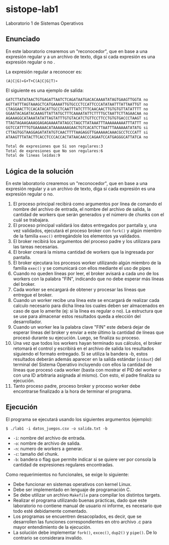 # sistope-lab1
Laboratorio 1 de Sistemas Operativos

## Enunciado

En este laboratorio crearemos un "reconocedor", que en base a una expresión regular y a un archivo de texto, diga si cada expresión es una expresión regular o no .

La expresión regular a reconocer es:
```
(A|C|G)∗G+T+C(A|C|G|T)∗
```

El siguiente es una ejemplo de salida:

```txt
GATCTTATATAACTGTGAGATTAATCTCAGATAATGACACAAAATATAGTGAAGTTGGTA no
AGTTATTTAGTAAAGCTCATGAAAATTGTGCCCTCCATTCCCATATAATTTATTAATTGT no
CTAGGAACTTCCACATACATTGCCTCAATTTATCTTTCAACAACTTGTGTGTTATATTTT no
GGAATACAGATACAAAGTTATTATGCTTTCAAAATATTCTTTTGCTAATTCTTAGAACAA no
AGAAAGGCATAAATATATTAGTATTTGTGTACATCTGTTCCTTCCTGTGTGACCCTAAGT si
TTAGTAGAAGAAAGGAGAGAAAATATAGCCTAGCTTATAAATTTAAAAAAAAATTTATTT no
GGTCCATTTTGTGAAAAACATAAAAAAAGAACTGTCACATCTTAATTTAAAAAATATATG si
CTTAGTGGTAAGGAGATATATGTCAACTTTTAAGAGGTTGAAAAACAAACGCCTCCCATT si
ATAAGTTTATACTTCACCTCCCACCACTATAACAACCCAGAATCCATGAGGGCATTATCA no

Total de expresiones que Si son regulares:3
Total de expresiones que No son regulares:6
Total de lineas leídas:9
```

## Lógica de la solución

En este laboratorio crearemos un "reconocedor", que en base a una expresión regular y a un archivo de texto, diga si cada expresión es una expresión regular o no.

1. El proceso principal recibirá como argumentos por línea de comando el nombre del archivo de entrada, el nombre del archivo de salida, la cantidad de workers que serán generados y el número de chunks con el cuál se trabajara.
2. El proceso principal validará los datos entregados por pantalla y, una vez validados, ejecutará el proceso broker con `fork()` y algún miembro de la familia `exec()` entregándole los elementos ya validados.
3. El broker recibirá los argumentos del proceso padre y los utilizara para las tareas necesarias.
4. El broker creará la misma cantidad de workers que la ingresada por pantalla.
5. El broker ejecutara los procesos worker utilizando algún miembro de la familia `exec()` y se comunicará con ellos mediante el uso de pipes
6. Cuando no queden líneas por leer, el broker avisará a cada uno de los workers con la palabra "FIN", indicando que no debe esperar más líneas del broker.
7. Cada worker se encargará de obtener y procesar las líneas que entregue el broker.
8. Cuando un worker recibe una línea este se encargará de realizar cada calculo necesario para dicha línea los cuales deben ser almacenados en caso de que lo amerite (ej: si la línea es regular o no). La estructura que se use para almacenar estos resultados queda a elección del desarrollador.
9. Cuando un worker lea la palabra clave "FIN" este deberá dejar de esperar líneas del broker y enviar a este último la cantidad de líneas que procesó durante su ejecución. Luego, se finaliza su proceso.
10. Una vez que todos los workers hayan terminado sus cálculos, el broker retomará el control y escribirá en el archivo de salida los resultados siguiendo el formato entregado. Si se utiliza la bandera -b, estos resultados deberán además aparecer en la salida estándar (`stdout`) del terminal del Sistema Operativo incluyendo con ellos la cantidad de líneas que procesó cada worker (basta con mostrar el PID del worker o con una ID arbitraria asignada al mismo). Con esto, el padre finaliza su ejecución.
11. Tanto proceso padre, proceso broker y proceso worker debe encontrarse finalizado a la hora de terminar el programa.

## Ejecución

El programa se ejecutará usando los siguientes argumentos (ejemplo):
```
$ ./lab1 -i datos_juegos.csv -o salida.txt -b
```
- `-i`: nombre del archivo de entrada.
- `-o`: nombre de archivo de salida.
- `-n`: numero de workers a generar.
- `-c`: tamaño del chunk.
- `-b`: bandera o flag que permite indicar si se quiere ver por consola la cantidad de expresiones regulares encontradas.

Como requerimientos no funcionales, se exige lo siguiente:
- Debe funcionar en sistemas operativos con kernel Linux.
- Debe ser implementado en lenguaje de programación C.
- Se debe utilizar un archivo `Makefile` para compilar los distintos targets.
- Realizar el programa utilizando buenas prácticas, dado que este laboratorio no contiene manual de usuario ni informe, es necesario que todo esté debidamente comentado.
- Los programas se encuentren desacoplados, es decir, que se desarrollen las funciones correspondientes en otro archivo .c para mayor entendimiento de la ejecución.
- La solución debe implementar `fork()`, `excec()`, `dup2()` y `pipe()`. De lo contrario se considerara
invalido.